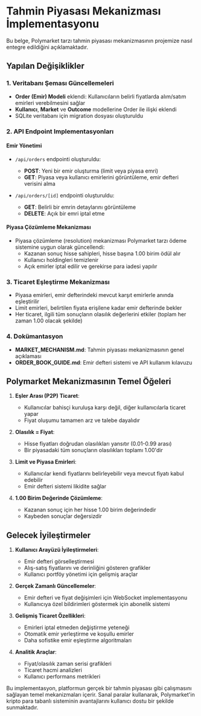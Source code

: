 # Tahmin Piyasası Mekanizması İmplementasyonu

Bu belge, Polymarket tarzı tahmin piyasası mekanizmasının projemize nasıl entegre edildiğini açıklamaktadır.

## Yapılan Değişiklikler

### 1. Veritabanı Şeması Güncellemeleri

- **Order (Emir) Modeli** eklendi: Kullanıcıların belirli fiyatlarda alım/satım emirleri verebilmesini sağlar
- **Kullanıcı**, **Market** ve **Outcome** modellerine Order ile ilişki eklendi
- SQLite veritabanı için migration dosyası oluşturuldu

### 2. API Endpoint Implementasyonları

#### Emir Yönetimi
- `/api/orders` endpointi oluşturuldu:
  - **POST**: Yeni bir emir oluşturma (limit veya piyasa emri)
  - **GET**: Piyasa veya kullanıcı emirlerini görüntüleme, emir defteri verisini alma

- `/api/orders/[id]` endpointi oluşturuldu:
  - **GET**: Belirli bir emrin detaylarını görüntüleme
  - **DELETE**: Açık bir emri iptal etme

#### Piyasa Çözümleme Mekanizması
- Piyasa çözümleme (resolution) mekanizması Polymarket tarzı ödeme sistemine uygun olarak güncellendi:
  - Kazanan sonuç hisse sahipleri, hisse başına 1.00 birim ödül alır
  - Kullanıcı holdingleri temizlenir
  - Açık emirler iptal edilir ve gerekirse para iadesi yapılır

### 3. Ticaret Eşleştirme Mekanizması

- Piyasa emirleri, emir defterindeki mevcut karşıt emirlerle anında eşleştirilir
- Limit emirleri, belirtilen fiyata erişilene kadar emir defterinde bekler
- Her ticaret, ilgili tüm sonuçların olasılık değerlerini etkiler (toplam her zaman 1.00 olacak şekilde)

### 4. Dokümantasyon

- **MARKET_MECHANISM.md**: Tahmin piyasası mekanizmasının genel açıklaması
- **ORDER_BOOK_GUIDE.md**: Emir defteri sistemi ve API kullanım kılavuzu

## Polymarket Mekanizmasının Temel Öğeleri

1. **Eşler Arası (P2P) Ticaret**:
   - Kullanıcılar bahisçi kuruluşa karşı değil, diğer kullanıcılarla ticaret yapar
   - Fiyat oluşumu tamamen arz ve talebe dayalıdır

2. **Olasılık = Fiyat**:
   - Hisse fiyatları doğrudan olasılıkları yansıtır (0.01-0.99 arası)
   - Bir piyasadaki tüm sonuçların olasılıkları toplamı 1.00'dir

3. **Limit ve Piyasa Emirleri**:
   - Kullanıcılar kendi fiyatlarını belirleyebilir veya mevcut fiyatı kabul edebilir
   - Emir defteri sistemi likidite sağlar

4. **1.00 Birim Değerinde Çözümleme**:
   - Kazanan sonuç için her hisse 1.00 birim değerindedir
   - Kaybeden sonuçlar değersizdir

## Gelecek İyileştirmeler

1. **Kullanıcı Arayüzü İyileştirmeleri**:
   - Emir defteri görselleştirmesi
   - Alış-satış fiyatlarını ve derinliğini gösteren grafikler
   - Kullanıcı portföy yönetimi için gelişmiş araçlar

2. **Gerçek Zamanlı Güncellemeler**:
   - Emir defteri ve fiyat değişimleri için WebSocket implementasyonu
   - Kullanıcıya özel bildirimleri göstermek için abonelik sistemi

3. **Gelişmiş Ticaret Özellikleri**:
   - Emirleri iptal etmeden değiştirme yeteneği
   - Otomatik emir yerleştirme ve koşullu emirler
   - Daha sofistike emir eşleştirme algoritmaları

4. **Analitik Araçlar**:
   - Fiyat/olasılık zaman serisi grafikleri
   - Ticaret hacmi analizleri
   - Kullanıcı performans metrikleri

Bu implementasyon, platformun gerçek bir tahmin piyasası gibi çalışmasını sağlayan temel mekanizmaları içerir. Sanal paralar kullanarak, Polymarket'in kripto para tabanlı sisteminin avantajlarını kullanıcı dostu bir şekilde sunmaktadır.
